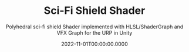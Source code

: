 ---
date: '2022-11-01T00:00:00.0000'
priority: -3
videosNames:
  - 1.mp4
  - 2.mp4
imagesNames:
  - 21.jpg
  - 20.jpg
  - 16.jpg
  - 15.jpg
  - 14.jpg
  - 13.jpg
  - 12.jpg
  - 11.jpg
  - 10.jpg
  - 9.jpg
  - 7.jpg
  - 6.jpg
  - 5.jpg
  - 4.jpg
youtubeVideoIds:
  - yD-qgkpHubs
title: Sci-Fi Shield Shader
subtitle: Polyhedral sci-fi shield Shader implemented with HLSL/ShaderGraph and
  VFX Graph for the URP in Unity
implementationDetails:
  - Modeling the 3D Mesh in Blender and UV Mapping overlapped faces.
  - Creating Textures in Affinity Photo.
  - Integrating the Spaceship Asset from the Assets Store into the Project.
  - Implementing the same Shader with pure HLSL and also with Shader Graph.
  - Displacing vertices along the normal in Object Space.
  - Animating the displacement with the sinusoidal function of _Time.
  - Using Perlin Noise to pseudo randomize the different displacements of the
    faces.
  - Implementing the Fresnel effect by doing the dot product between the view
    direction and the normal, in world space.
  - Using the VFACE Semantics to determine if the face is facing the camera.
  - Defining a color for the inner faces of the shield, and a color for the
    Fresnel effect.
  - Parametrizing the two colors of the shield, and also the Fresnel power.
  - Parametrizing the displacement amount, and the animation speed for the
    displacement.
  - Implementing the same Shader using Shader Graph, with support for VFX Graph.
  - Custom Function Node to implement the custom Perlin Noise.
  - Simple Animations for the scene objects.
  - VFX Graph object to animate the fade in and fade out of the shield.
tags:
  - HLSL
  - Shader Graph
  - URP
  - VFX
  - VFX Graph
technology: UnityEngine
category: Shaders
---